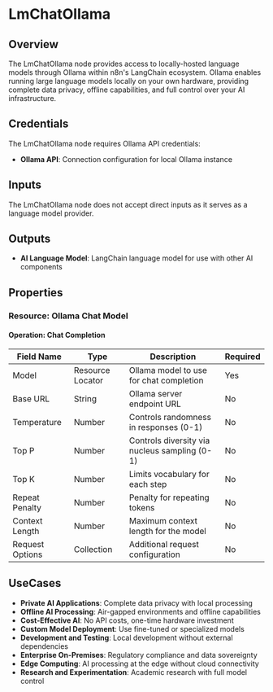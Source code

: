 # LmChatOllama

## Overview

The LmChatOllama node provides access to locally-hosted language models through Ollama within n8n's LangChain ecosystem. Ollama enables running large language models locally on your own hardware, providing complete data privacy, offline capabilities, and full control over your AI infrastructure.

## Credentials

The LmChatOllama node requires Ollama API credentials:

- **Ollama API**: Connection configuration for local Ollama instance

## Inputs

The LmChatOllama node does not accept direct inputs as it serves as a language model provider.

## Outputs

- **AI Language Model**: LangChain language model for use with other AI components

## Properties

### Resource: Ollama Chat Model

#### Operation: Chat Completion

| Field Name | Type | Description | Required |
|---|---|---|---|
| Model | Resource Locator | Ollama model to use for chat completion | Yes |
| Base URL | String | Ollama server endpoint URL | No |
| Temperature | Number | Controls randomness in responses (0-1) | No |
| Top P | Number | Controls diversity via nucleus sampling (0-1) | No |
| Top K | Number | Limits vocabulary for each step | No |
| Repeat Penalty | Number | Penalty for repeating tokens | No |
| Context Length | Number | Maximum context length for the model | No |
| Request Options | Collection | Additional request configuration | No |

## UseCases

- **Private AI Applications**: Complete data privacy with local processing
- **Offline AI Processing**: Air-gapped environments and offline capabilities
- **Cost-Effective AI**: No API costs, one-time hardware investment
- **Custom Model Deployment**: Use fine-tuned or specialized models
- **Development and Testing**: Local development without external dependencies
- **Enterprise On-Premises**: Regulatory compliance and data sovereignty
- **Edge Computing**: AI processing at the edge without cloud connectivity
- **Research and Experimentation**: Academic research with full model control 